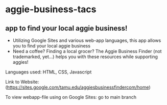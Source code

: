 # aggie-business-tacs

## app to find your local aggie business!

- Utilizing Google Sites and various web-app languages, this app allows you to find your local aggie business
- Need a coffee? Finding a local grocer? The Aggie Business Finder (not trademarked, yet...) helps you with these resources while supporting aggies!

Languages used: HTML, CSS, Javascript

Link to Website: (https://sites.google.com/tamu.edu/aggiesbusinessfindercom/home)

To view webapp-file using on Google Sites: go to main branch
